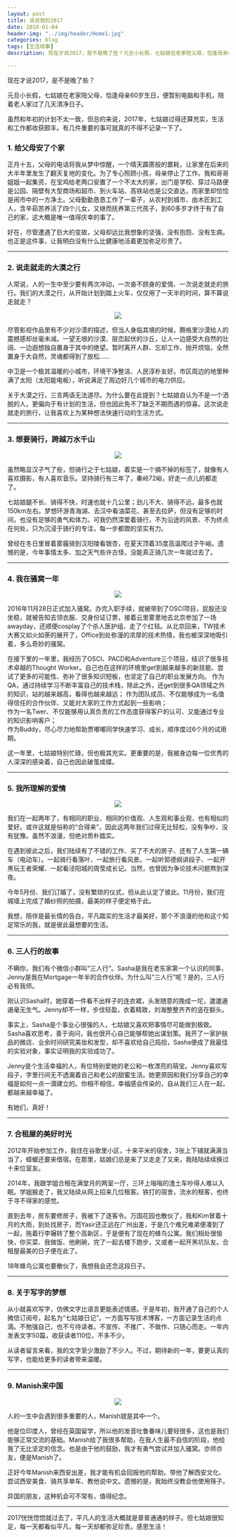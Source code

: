 ```yaml
---
layout: post
title: 说说我的2017
date: 2018-01-04
header-img: "../img/header/Home1.jpg"
categories: blog
tags: [生活琐事]
description: 现在才说2017，是不是晚了些？元旦小长假，七姑娘在老家陪父母，恰逢母亲60岁生日，便暂别电脑和手机，陪着老人家过了几天清净日子。虽然和年初的计划不太一致，但总的来说，2017年，七姑娘过得还算充实，生活和工作都收获颇丰。有几件重要的事可就真的不得不记录一下了。

---
```

现在才说2017，是不是晚了些？

元旦小长假，七姑娘在老家陪父母，恰逢母亲60岁生日，便暂别电脑和手机，陪着老人家过了几天清净日子。

虽然和年初的计划不太一致，但总的来说，2017年，七姑娘过得还算充实，生活和工作都收获颇丰。有几件重要的事可就真的不得不记录一下了。

### 1. 给父母安了个家
正月十五，父母的电话将我从梦中惊醒，一个晴天霹雳般的噩耗，让家里在后来的大半年里发生了翻天复地的变化。为了专心照顾小孩，母亲停止了工作。我和哥哥姐姐一起集资，在宝鸡给老两口安置了一个不太大的家，出门是学校、穿过马路便是公园、隔壁有大型商场和超市、到火车站、高铁站也是公交直达，而家里却恰恰是闹市中的一方净土。父母勤勤恳恳工作了一辈子，从农村到城市、由木匠到工人，含辛茹苦养活了四个儿女，又继而抚养第三代孩子，到60多岁才终于有了自己的家，这大概是唯一值得庆幸的事了。

好在，尽管遭遇了巨大的变故，父母却远比我想象的坚强，没有抱怨、没有生病。也正是这件事，让我明白没有什么比健康地活着更加弥足珍贵了。

---

### 2. 说走就走的大漠之行

人常说，人的一生中至少要有两次冲动，一次奋不顾身的爱情、一次说走就走的旅行。我们的大漠之行，从开始计划到踏上火车，仅仅用了一天半的时间，算不算说走就走？

<center>
    <p><img src="{{site.baseurl }}/img/my2017/image-002.jpeg" align="center"></p>
</center>

尽管影视作品里有不少对沙漠的描述，但当人身临其境的时候，腾格里沙漠给人的震撼感却丝毫未减。一望无垠的沙漠、层峦起伏的沙丘，让人一边感受大自然的壮阔、一边遐想独自置身于其中的绝望。暂时离开人群、忘却工作、抛开烦恼，全然置身于大自然，灵魂都得到了放松……

中卫是一个极其温暖的小城市，环境干净整洁、人民淳朴友好。市区周边的地里种满了太阳（太阳能电板），听说满足了周边好几个城市的电力供应。

关于大漠之行，三言两语无法道尽。为什么要在此提到？七姑娘自认为不是一个洒脱的人，更偏向于有计划的生活，但也因此免不了缺乏不期而遇的惊喜。这次说走就走的旅行，让我喜欢上为某种想法快速行动的生活方式。

---

### 3. 想要骑行，跨越万水千山
<center>
    <p><img src="{{site.baseurl }}/img/my2017/image-003.jpeg" align="center"></p>
</center>
虽然略显汉子气了些，但骑行之于七姑娘，着实是一个摘不掉的标签了，就像有人喜欢摄影，有人喜欢音乐。坚持骑行有三年了，秦岭72峪，好走一点儿的都走了。

七姑娘腿不长、骑得不快，时速也就十几公里；劲儿不大、骑得不远，最多也就150km左右。梦想环游青海湖、去汉中看油菜花、甚至去拉萨，但没有足够的时间，也没有足够的勇气和体力。可我仍然深爱着骑行，不为沿途的风景、不为终点在何处，只为沉浸于骑行的专注，每一步都蹬的坚实有力。

曾经在冬日里冒着雾霾骑到汉阳陵看银杏，在夏天顶着35度高温爬过子午峪。遗憾的是，今年事情太多、加之天气些许古怪，没能真正骑几次一年就过去了。

---

### 4. 我在骚窝一年
<center>
    <p><img src="{{site.baseurl }}/img/my2017/image-004.jpeg" align="center"></p>
</center>
2016年11月28日正式加入骚窝。办完入职手续，就被带到了OSCI项目，屁股还没坐稳，就被告知去领衣服、交身份证订票，接着云里雾里地去北京参加了一场awayday，还顺便cosplay了个杀人医护组、走了个红毯。从北京回来，TW技术大赛又如火如荼的展开了，Office到处弥漫的浓厚的技术热情，我也被深深地吸引着，多么奇妙的骚窝。

在接下里的一年里，我经历了OSCI、PACD和Adventure三个项目，结识了很多技术卓越的Thought Worker。自己也在这样的环境里get到越来越多的新技能、尝试了更多的可能性、弥补了很多知识短板，也坚定了自己的职业发展方向。
作为QA，通过持续学习不断丰富自己的技术栈，除此之外，还get到很多QA领域之外的知识，站的越来越高，看得也越来越远；
作为团队成员、不仅能够成为一名值得信任的合作伙伴、又能对大家的工作方式起到一些影响；    
作为一名Twer、不仅能够用认真负责的工作态度获得客户的认可、又能通过专业的知识影响客户；    
作为Buddy，尽心尽力地帮助贾嘟嘟同学快速学习、成长，顺序度过6个月的试用期。

这一年里，七姑娘特别忙碌，但也极其充实。更重要的是，我被身边每一位优秀的人深深的感染着，自己也因此破茧成蝶。

---

### 5. 我所理解的爱情
<center>
    <p><img src="{{site.baseurl }}/img/my2017/image-005.jpeg" align="center"></p>
</center>
我们在一起两年了，有相同的职业、相同的价值观、人生观和事业观，也有相似的爱好。或许这就是俗称的“合得来”，因此这两年我们过得无比轻松，没有争吵、没有犹豫。虽然不浪漫，但绝对质朴踏实。

在遇到彼此之后，我们陆续有了不错的工作、买了不大的房子、还有了人生第一辆车（电动车）。一起骑行看落叶、一起旅行看风景。一起听郭德纲讲段子、一起开黑玩王者荣耀、一起看泾阳城的周莹成长记。当然，也曾因为争论技术问题熬到深夜。

今年5月份、我们订婚了，没有繁琐的仪式，但从此认定了彼此。11月份，我们在城墙上完成了婚纱照的拍摄，最美的样子便定格于此。

我想，陪伴是最长情的告白，平凡踏实的生活才最美好，那个不浪漫的他和这个知足常乐的我，就是彼此最想要的生活。

---

### 6. 三人行的故事

不瞒你，我们有个微信小群叫“三人行”。Sasha是我在老东家第一个认识的同事，Jenny是我在Mortgage一年半的合作伙伴。为什么叫“三人行”呢？是的，三人行必有我师。

刚认识Sasha时，她穿着一件看不出样子的连衣裙，头发随意的挽成一坨，邋邋遢遢毫无生气。Jenny却不一样，步伐轻盈，衣着精致，刘海整整齐齐的竖在额头。

事实上，Sasha是个事业心很强的人，七姑娘又喜欢把事情尽可能做到极致。Sasha喜欢思考，善于询问，我也很开心自己能够帮她出谋划策。我开了一家护肤品的微店、业余时间研究美妆和发型，却不喜欢给自己捣拾，Sasha便成了我最佳的实验对象，事实证明我的实验成功了。

Jenny是个生活幸福的人，有位特别爱她的老公和一枚漂亮的萌宝。Jenny喜欢写段子，字里行间无不透漏着自己和老公的甜蜜生活。她更原因和我们分享自己的幸福是如何一点一滴建立的。你相不相信，幸福感会传染的，自从我们三人在一起，都越来越幸福了。

有她们，真好！

---

### 7. 合租屋的美好时光

2012年开始参加工作，我住在谷歌里小区，十来平米的宿舍，3张上下铺就满满当当了，蟑螂还要来借宿。在那里，姑娘们总是来了又走走了又来，我陆陆续续换过十来位室友。

2014年，我跟学姐合租在满堂月的两室一厅，三环上嗡嗡的渣土车吵得人难以入眠。学姐搬走了，我又陆续从网上招来几位租客。铁打的宿舍，流水的租客，也终于寻不得家的感觉。

直到去年，房东要修房子，我被下了逐客令。万国花园也散伙了，我和Kim冒着十月的大雨，到处找房子，而Yasir还正远在广州出差，于是几个难兄难弟便凑到了一起，拖着行李辗转了整个高新区，于是便有了现在的蜂鸟公寓。我们相处很愉快，你买菜、我做饭、他刷碗，完了一起去楼下跑步，又或者一起开黑坑队友。合租屋最美的日子便在此了。

18年蜂鸟公寓也要散伙了，我想我会还念这段日子。

---

### 8. 关于写字的梦想

从小就喜欢写字，仿佛文字比语言更能表述情感。于是年初，我开通了自己的个人微信订阅号，起名为“七姑娘日记”。一方面写写技术博客，一方面记录生活的点滴。不勉强自己，也不亏待读者。不宣传、不推广、不做作、只随心而走。一年内发表文字50篇，收获读者110位，不多不少。

从读者留言来看，我的文字至少激励了不少人。不过，期待新的一年，要更认真的写字，也能给更多的读者带来温暖。

---

### 9. Manish来中国

<center>
    <p><img src="{{site.baseurl }}/img/my2017/image-006.jpeg" align="center"></p>
</center>

人的一生中会遇到很多重要的人，Manish就是其中一个。

他是位印度人，曾经在英国留学，所以他的发音吐鲁番味儿要轻很多，这也是我们能够正常交流的基础。Manish给了我很多帮助，在我人生最不自信的阶段，他给我了无比坚定的信念。也是由于他的鼓励，我才有勇气尝试并加入骚窝。亦师亦友，便是Manish了。

正好今年Manish来西安出差，我才能有机会回报他的帮助。带他了解西安文化、尝试西安美食、骑共享单车、教他说中文。遗憾的是，我始终没教会他使用筷子。

异国的朋友，这种机会可不常有，值得纪念。

---

2017恍恍惚惚就过去了，平凡人的生活大概就是普普通通的样子。但七姑娘很知足，每一天都看似平凡，每一天却都弥足珍贵。感恩生活！













